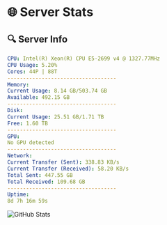 # 🌐 Server Stats
## 🔍 Server Info
```yaml
CPU: Intel(R) Xeon(R) CPU E5-2699 v4 @ 1327.77MHz
CPU Usage: 5.20%
Cores: 44P | 88T
-----------------------------------
Memory:
Current Usage: 8.14 GB/503.74 GB
Available: 492.15 GB
-----------------------------------
Disk:
Current Usage: 25.51 GB/1.71 TB
Free: 1.60 TB
-----------------------------------
GPU:
No GPU detected
-----------------------------------
Network:
Current Transfer (Sent): 338.83 KB/s
Current Transfer (Received): 58.20 KB/s
Total Sent: 447.55 GB
Total Received: 109.68 GB
-----------------------------------
Uptime:
8d 7h 16m 59s
```
![GitHub Stats](https://img.shields.io/badge/Updated-2025-04-28_00:25:47-blue)